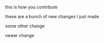 this is how you contribute


these are a bunch of new changes I just made


some other change


newer change
